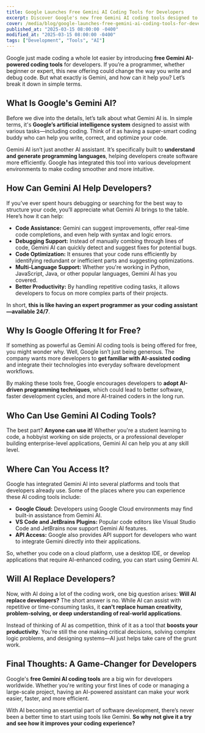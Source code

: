 ```yaml
---
title: Google Launches Free Gemini AI Coding Tools for Developers
excerpt: Discover Google's new free Gemini AI coding tools designed to help developers write better code, streamline processes, and boost productivity.
cover: /media/blog/google-launches-free-gemini-ai-coding-tools-for-developers/cover.webp
published_at: "2025-03-15 08:00:00 -0400"
modified_at: "2025-03-15 08:00:00 -0400"
tags: ["Development", "Tools", "AI"]
---
```


Google just made coding a whole lot easier by introducing <strong>free Gemini AI-powered coding tools</strong> for developers. If you’re a programmer, whether beginner or expert, this new offering could change the way you write and debug code. But what exactly is Gemini, and how can it help you? Let’s break it down in simple terms.

## What Is Google's Gemini AI?

Before we dive into the details, let’s talk about what Gemini AI is. In simple terms, it's <strong>Google’s artificial intelligence system</strong> designed to assist with various tasks—including coding. Think of it as having a super-smart coding buddy who can help you write, correct, and optimize your code.

Gemini AI isn’t just another AI assistant. It’s specifically built to <strong>understand and generate programming languages</strong>, helping developers create software more efficiently. Google has integrated this tool into various development environments to make coding smoother and more intuitive.

## How Can Gemini AI Help Developers?

If you’ve ever spent hours debugging or searching for the best way to structure your code, you’ll appreciate what Gemini AI brings to the table. Here’s how it can help:

<ul>
    <li><strong>Code Assistance:</strong> Gemini can suggest improvements, offer real-time code completions, and even help with syntax and logic errors.</li>
    <li><strong>Debugging Support:</strong> Instead of manually combing through lines of code, Gemini AI can quickly detect and suggest fixes for potential bugs.</li>
    <li><strong>Code Optimization:</strong> It ensures that your code runs efficiently by identifying redundant or inefficient parts and suggesting optimizations.</li>
    <li><strong>Multi-Language Support:</strong> Whether you're working in Python, JavaScript, Java, or other popular languages, Gemini AI has you covered.</li>
    <li><strong>Better Productivity:</strong> By handling repetitive coding tasks, it allows developers to focus on more complex parts of their projects.</li>
</ul>

In short, <strong>this is like having an expert programmer as your coding assistant—available 24/7</strong>.

## Why Is Google Offering It for Free?

If something as powerful as Gemini AI coding tools is being offered for free, you might wonder why. Well, Google isn’t just being generous. The company wants more developers to <strong>get familiar with AI-assisted coding</strong> and integrate their technologies into everyday software development workflows.

By making these tools free, Google encourages developers to <strong>adopt AI-driven programming techniques</strong>, which could lead to better software, faster development cycles, and more AI-trained coders in the long run.

## Who Can Use Gemini AI Coding Tools?

The best part? <strong>Anyone can use it!</strong> Whether you're a student learning to code, a hobbyist working on side projects, or a professional developer building enterprise-level applications, Gemini AI can help you at any skill level.

## Where Can You Access It?

Google has integrated Gemini AI into several platforms and tools that developers already use. Some of the places where you can experience these AI coding tools include:

<ul>
    <li><strong>Google Cloud:</strong> Developers using Google Cloud environments may find built-in assistance from Gemini AI.</li>
    <li><strong>VS Code and JetBrains Plugins:</strong> Popular code editors like Visual Studio Code and JetBrains now support Gemini AI features.</li>
    <li><strong>API Access:</strong> Google also provides API support for developers who want to integrate Gemini directly into their applications.</li>
</ul>

So, whether you code on a cloud platform, use a desktop IDE, or develop applications that require AI-enhanced coding, you can start using Gemini AI.

## Will AI Replace Developers?

Now, with AI doing a lot of the coding work, one big question arises: <strong>Will AI replace developers?</strong> The short answer is no. While AI can assist with repetitive or time-consuming tasks, it <strong>can't replace human creativity, problem-solving, or deep understanding of real-world applications</strong>.

Instead of thinking of AI as competition, think of it as a tool that <strong>boosts your productivity</strong>. You’re still the one making critical decisions, solving complex logic problems, and designing systems—AI just helps take care of the grunt work.

## Final Thoughts: A Game-Changer for Developers

Google's <strong>free Gemini AI coding tools</strong> are a big win for developers worldwide. Whether you're writing your first lines of code or managing a large-scale project, having an AI-powered assistant can make your work easier, faster, and more efficient.

With AI becoming an essential part of software development, there’s never been a better time to start using tools like Gemini. <strong>So why not give it a try and see how it improves your coding experience?</strong>
